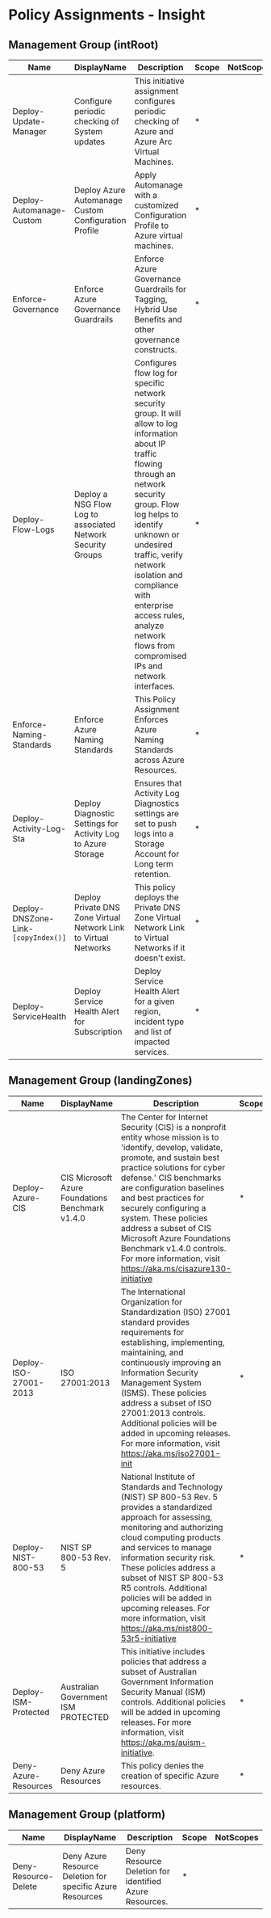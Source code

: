 # Policy Assignments - Insight

## Management Group (intRoot)

Name | DisplayName | Description | Scope | NotScopes
---- | ----------- | ----------- | ----- | ---------
Deploy-Update-Manager | Configure periodic checking of System updates | This initiative assignment configures periodic checking of Azure and Azure Arc Virtual Machines. | *     |  
Deploy-Automanage-Custom | Deploy Azure Automanage Custom Configuration Profile | Apply Automanage with a customized Configuration Profile to Azure virtual machines. | *     |  
Enforce-Governance | Enforce Azure Governance Guardrails | Enforce Azure Governance Guardrails for Tagging, Hybrid Use Benefits and other governance constructs. | *     |  
Deploy-Flow-Logs | Deploy a NSG Flow Log to associated Network Security Groups | Configures flow log for specific network security group. It will allow to log information about IP traffic flowing through an network security group. Flow log helps to identify unknown or undesired traffic, verify network isolation and compliance with enterprise access rules, analyze network flows from compromised IPs and network interfaces. | *     |  
Enforce-Naming-Standards | Enforce Azure Naming Standards | This Policy Assignment Enforces Azure Naming Standards across Azure Resources. | *     |  
Deploy-Activity-Log-Sta | Deploy Diagnostic Settings for Activity Log to Azure Storage | Ensures that Activity Log Diagnostics settings are set to push logs into a Storage Account for Long term retention. | *     |  
Deploy-DNSZone-Link-`[copyIndex()]` | Deploy Private DNS Zone Virtual Network Link to Virtual Networks | This policy deploys the Private DNS Zone Virtual Network Link to Virtual Networks if it doesn't exist. | *     |  
Deploy-ServiceHealth | Deploy Service Health Alert for Subscription | Deploy Service Health Alert for a given region, incident type and list of impacted services. | *     |  

## Management Group (landingZones)

Name | DisplayName | Description | Scope | NotScopes
---- | ----------- | ----------- | ----- | ---------
Deploy-Azure-CIS | CIS Microsoft Azure Foundations Benchmark v1.4.0 | The Center for Internet Security (CIS) is a nonprofit entity whose mission is to 'identify, develop, validate, promote, and sustain best practice solutions for cyber defense.' CIS benchmarks are configuration baselines and best practices for securely configuring a system. These policies address a subset of CIS Microsoft Azure Foundations Benchmark v1.4.0 controls. For more information, visit https://aka.ms/cisazure130-initiative | *     |  
Deploy-ISO-27001-2013 | ISO 27001:2013 | The International Organization for Standardization (ISO) 27001 standard provides requirements for establishing, implementing, maintaining, and continuously improving an Information Security Management System (ISMS). These policies address a subset of ISO 27001:2013 controls. Additional policies will be added in upcoming releases. For more information, visit https://aka.ms/iso27001-init | *     |  
Deploy-NIST-800-53 | NIST SP 800-53 Rev. 5 | National Institute of Standards and Technology (NIST) SP 800-53 Rev. 5 provides a standardized approach for assessing, monitoring and authorizing cloud computing products and services to manage information security risk. These policies address a subset of NIST SP 800-53 R5 controls. Additional policies will be added in upcoming releases. For more information, visit https://aka.ms/nist800-53r5-initiative | *     |  
Deploy-ISM-Protected | Australian Government ISM PROTECTED | This initiative includes policies that address a subset of Australian Government Information Security Manual (ISM) controls. Additional policies will be added in upcoming releases. For more information, visit https://aka.ms/auism-initiative. | *     |  
Deny-Azure-Resources | Deny Azure Resources | This policy denies the creation of specific Azure resources. | *     |  

## Management Group (platform)

Name | DisplayName | Description | Scope | NotScopes
---- | ----------- | ----------- | ----- | ---------
Deny-Resource-Delete | Deny Azure Resource Deletion for specific Azure Resources | Deny Resource Deletion for identified Azure Resources. | *     |  
